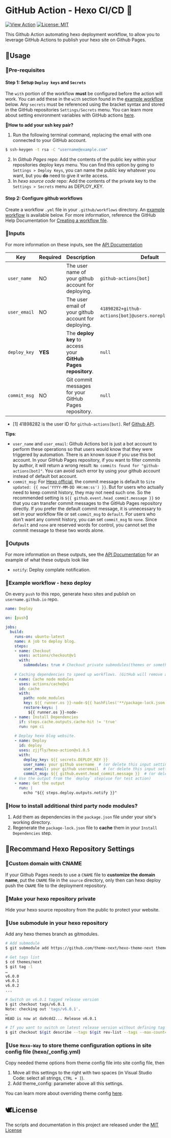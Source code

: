 # GitHub Action - Hexo CI/CD 🌱

<a href="https://github.com/marketplace/actions/hexo-action"><img alt="View Action" src="https://img.shields.io/badge/action-marketplace-blue.svg?logo=github&color=orange"></a>
<a href="https://opensource.org/licenses/MIT"><img alt="License: MIT" src="https://img.shields.io/badge/License-MIT-green.svg?logo=github"></a>

This Github Action automating hexo deployment workflow, to allow you to leverage GitHub Actions to publish your hexo site on Github Pages.

## 🍑Usage
### 🍄Pre-requisites
#### Step 1: Setup `Deploy keys` and `Secrets`
The `with` portion of the workflow **must** be configured before the action will work. You can add these in the `with` section found in the [example workflow](#🍌example-workflow---hexo-deploy) below. Any `secrets` must be referenced using the bracket syntax and stored in the GitHub repositories `Settings/Secrets` menu. You can learn more about setting environment variables with GitHub actions [here](https://help.github.com/en/articles/workflow-syntax-for-github-actions#jobsjob_idstepsenv).

**🥕How to add your ssh key pair?**
1. Run the following terminal command, replacing the email with one connected to your GitHub account.
```sh
$ ssh-keygen -t rsa -C "username@example.com"
```
2. In *Github Pages* repo: Add the contents of the public key within your repositories deploy keys menu. You can find this option by going to `Settings > Deploy Keys`, you can name the public key whatever you want, but you **do** need to give it write access.
3. In *hexo source code* repo: Add the contents of the private key to the `Settings > Secrets` menu as DEPLOY_KEY.

#### Step 2: Configure github workflows
Create a workflow `.yml` file in your `.github/workflows` directory. An [example workflow](#🍌example-workflow---hexo-deploy) is available below. For more information, reference the  GitHub Help Documentation for [Creating a workflow file](https://help.github.com/en/articles/configuring-a-workflow#creating-a-workflow-file).

### 🍆Inputs
For more information on these inputs, see the [API Documentation](https://developer.github.com/v3/repos/releases/#input)

| Key | Required | Description | Default |
| --- | --- | --- | --- |
| `user_name` | NO | The user name of your github account for deploying. | `github-actions[bot]` |
| `user_email` | NO | The user email of your github account for deploying. | `41898282+github-actions[bot]@users.noreply.github.com`[<sup>1</sup>](#refer-anchor-1) |
| `deploy_key` | **YES** | The **deploy key** to access your **GitHub Pages repository**. | `null` |
| `commit_msg` | NO | Git commit messages for your GitHub Pages repository. | `null` |

<div id="refer-anchor-1"></div>

- [1] 41898282 is the user ID for `github-actions[bot]`. Ref [Github API](https://api.github.com/users/github-actions[bot]/events/public).

**Tips**:
- `user_name` and `user_email`: Github Actions bot is just a bot account to perform these operations so that users would know that they were triggered by automation. There is an known issue if you use this bot account. In your GitHub Pages repository, if you want to filter commits by author, it will return a wrong result: `No commits found for "github-actions[bot]"`. You can avoid such error by using your github account instead of default bot account.
- `commit_msg`: For [Hexo official](https://hexo.io/docs/one-command-deployment.html#Git), the commit message is default to `Site updated: {{ now('YYYY-MM-DD HH:mm:ss') }}`. But for users who actually need to keep commit history, they may not need such one. So the recommended setting is `${{ github.event.head_commit.message }}` so that you can transfer commit messages to the GitHub Pages repository directly. If you prefer the default commit message, it is unnecessary to set in your workflow file or set `commit_msg` to `default`. For users who don’t want any commit history, you can set `commit_msg` to `none`. Since `default` and `none` are reserved words for control, you cannot set the commit message to these two words alone.

### 🥒Outputs
For more information on these outputs, see the [API Documentation](https://developer.github.com/v3/repos/releases/#response-4) for an example of what these outputs look like

- `notify`: Deploy complate notification.

### 🍌Example workflow - hexo deploy
On every `push` to this repo, generate hexo sites and publish on `username.github.io` repo.

```yaml
name: Deploy

on: [push]

jobs:
  build:
    runs-on: ubuntu-latest
    name: A job to deploy blog.
    steps:
    - name: Checkout
      uses: actions/checkout@v1
      with:
        submodules: true # Checkout private submodules(themes or something else).
    
    # Caching dependencies to speed up workflows. (GitHub will remove any cache entries that have not been accessed in over 7 days.)
    - name: Cache node modules
      uses: actions/cache@v1
      id: cache
      with:
        path: node_modules
        key: ${{ runner.os }}-node-${{ hashFiles('**/package-lock.json') }}
        restore-keys: |
          ${{ runner.os }}-node-
    - name: Install Dependencies
      if: steps.cache.outputs.cache-hit != 'true'
      run: npm ci
    
    # Deploy hexo blog website.
    - name: Deploy
      id: deploy
      uses: zjjfly/hexo-action@v1.0.5
      with:
        deploy_key: ${{ secrets.DEPLOY_KEY }}
        user_name: your github username  # (or delete this input setting to use bot account)
        user_email: your github useremail  # (or delete this input setting to use bot account)
        commit_msg: ${{ github.event.head_commit.message }}  # (or delete this input setting to use hexo default settings)
    # Use the output from the `deploy` step(use for test action)
    - name: Get the output
      run: |
        echo "${{ steps.deploy.outputs.notify }}"
```

### 🌽How to install additional third party node modules?
1. Add them as dependencies in the `package.json` file under your site's working directory.
2. Regenerate the `package-lock.json` file to **cache** them in your `Install Dependencies` step.

## 🐔Recommand Hexo Repository Settings
### 🥚Custom domain with CNAME
If your Github Pages needs to use a `CNAME` file to **customize the domain name**, put the `CNAME` file in the `source` directory, only then can hexo deploy push the `CNAME` file to the deployment repository.

### 🐣Make your hexo repository private
Hide your hexo source repository from the public to protect your website.

### 🐤Use submodule in your hexo repository
Add any hexo themes branch as gitmodules.

```sh
# Add submodule
$ git submodule add https://github.com/theme-next/hexo-theme-next themes/next

# Get tags list
$ cd themes/next
$ git tag -l
…
v6.0.0
v6.0.1
v6.0.2
...

# Switch on v6.0.1 tagged release version
$ git checkout tags/v6.0.1
Note: checking out 'tags/v6.0.1'.
…
HEAD is now at da9cdd2... Release v6.0.1

# If you want to switch on latest release version without defining tag (optional)
$ git checkout $(git describe --tags $(git rev-list --tags --max-count=1))
```

### 🐥Use `Hexo-Way` to store theme configuration options in site config file (hexo/_config.yml)
Copy needed theme options from theme config file into site config file, then
1. Move all this settings to the right with two spaces (in Visual Studio Code: select all strings, `CTRL + ]`).
2. Add theme_config: parameter above all this settings.

You can learn more about overriding theme config [here](https://hexo.io/docs/configuration.html#Overriding-Theme-Config).

## 🕊License
The scripts and documentation in this project are released under the [MIT License](LICENSE)
